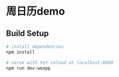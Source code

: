 # 周日历demo  

## Build Setup

``` bash
# install dependencies
npm install

# serve with hot reload at localhost:8080
npm run dev:weapp

```  
